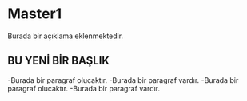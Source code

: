 # Master1
Burada bir açıklama eklenmektedir.
## BU YENİ BİR BAŞLIK
-Burada bir paragraf olucaktır.
-Burada bir paragraf vardır.
-Burada bir paragraf olucaktır.
-Burada bir paragraf vardır.